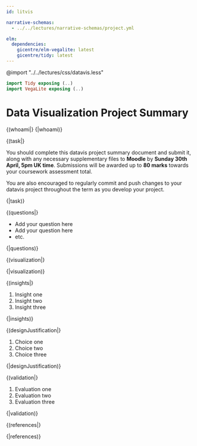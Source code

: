 ```yaml
---
id: litvis

narrative-schemas:
  - ../../lectures/narrative-schemas/project.yml

elm:
  dependencies:
    gicentre/elm-vegalite: latest
    gicentre/tidy: latest
---
```


@import "../../lectures/css/datavis.less"

```elm {l=hidden}
import Tidy exposing (..)
import VegaLite exposing (..)
```

# Data Visualization Project Summary

{(whoami|} {|whoami)}

{(task|}

You should complete this datavis project summary document and submit it, along with any necessary supplementary files to **Moodle** by **Sunday 30th April, 5pm UK time**. Submissions will be awarded up to **80 marks** towards your coursework assessment total.

You are also encouraged to regularly commit and push changes to your datavis project throughout the term as you develop your project.

{|task)}

{(questions|}

- Add your question here
- Add your question here
- etc.

{|questions)}

{(visualization|}

{|visualization)}

{(insights|}

1.  Insight one
2.  Insight two
3.  Insight three

{|insights)}

{(designJustification|}

1.  Choice one
2.  Choice two
3.  Choice three

{|designJustification)}

{(validation|}

1.  Evaluation one
2.  Evaluation two
3.  Evaluation three

{|validation)}

{(references|}

{|references)}

